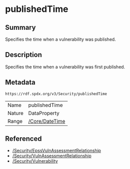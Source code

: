 <!-- Automatically generated by spec-parser v2.0.0 on 2024-01-26T22:18:46.241893+00:00 -->
<!-- SPDX-License-Identifier: Community-Spec-1.0 -->

# publishedTime

## Summary

Specifies the time when a vulnerability was published.


## Description

Specifies the time when a vulnerability was first published.


## Metadata

`https://rdf.spdx.org/v3/Security/publishedTime`


| | |
|---|---|
| Name | publishedTime |
| Nature | DataProperty |
| Range | [/Core/DateTime](../../Core/Classes/DateTime.md) |




## Referenced

- [/Security/EpssVulnAssessmentRelationship](../../Security/Classes/EpssVulnAssessmentRelationship.md)
- [/Security/VulnAssessmentRelationship](../../Security/Classes/VulnAssessmentRelationship.md)
- [/Security/Vulnerability](../../Security/Classes/Vulnerability.md)

